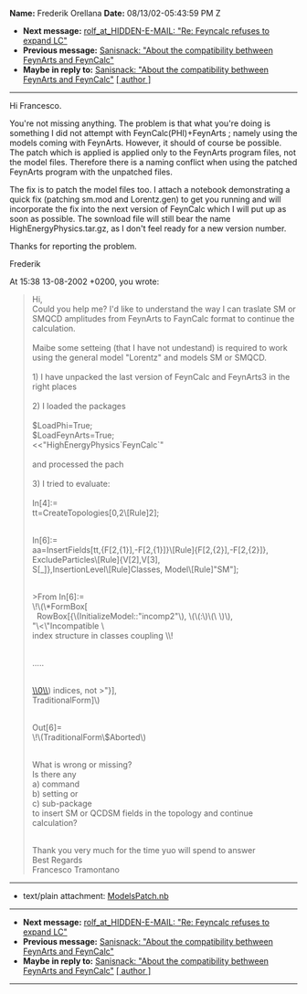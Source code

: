 **Name:** Frederik Orellana
**Date:** 08/13/02-05:43:59 PM Z

  - **Next message:** [rolf_at_HIDDEN-E-MAIL: "Re: Feyncalc refuses to expand
    LC"](0088.html)
  - **Previous message:** [Sanisnack: "About the compatibility bethween
    FeynArts and FeynCalc"](0086.html)
  - **Maybe in reply to:** [Sanisnack: "About the compatibility bethween
    FeynArts and FeynCalc"](0086.html)
    [[ author ]](author.html#87)

-----

Hi Francesco.  
  
You're not missing anything. The problem is that what you're doing is
something I did not attempt with FeynCalc(PHI)+FeynArts ; namely using
the models coming with FeynArts. However, it should of course be
possible. The patch which is applied is applied only to the FeynArts
program files, not the model files. Therefore there is a naming conflict
when using the patched FeynArts program with the unpatched files.  
  
The fix is to patch the model files too. I attach a notebook
demonstrating a quick fix (patching sm.mod and Lorentz.gen) to get you
running and will incorporate the fix into the next version of FeynCalc
which I will put up as soon as possible. The sownload file will still
bear the name HighEnergyPhysics.tar.gz, as I don't feel ready for a new
version number.  
  
Thanks for reporting the problem.  
  
Frederik  
  
At 15:38 13-08-2002 +0200, you wrote:  

> Hi,  
> Could you help me? I'd like to understand the way I can traslate SM or
> SMQCD amplitudes from FeynArts to FaynCalc format to continue the
> calculation.  
>    
> Maibe some setteing (that I have not undestand) is required to work
> using the general model "Lorentz" and models SM or SMQCD.  
>    
> 1\) I have unpacked the last version of FeynCalc and FeynArts3 in the
> right places  
>    
> 2\) I loaded the packages  
>    
> $LoadPhi=True;  
> $LoadFeynArts=True;  
> \<\<"HighEnergyPhysics\`FeynCalc\`"  
>    
> and processed the pach  
>    
> 3\) I tried to evaluate:  
>    
> In[4]:=  
> tt=CreateTopologies[0,2\\[Rule]2];  
>    
>   
> In[6]:=  
> aa=InsertFields[tt,{F[2,{1}],-F[2,{1}]}\\[Rule]{F[2,{2}],-F[2,{2}]},  
> ExcludeParticles\\[Rule]{V[2],V[3],  
> S[\_]},InsertionLevel\\[Rule]Classes,
> Model\\[Rule]"SM"];  
>    
>   
> \>From In[6]:=  
> \\\!\\(\\\*FormBox[  
>   RowBox[{\\(InitializeModel::"incomp2"\\), \\(\\(:\\)\\(\\
> \\)\\),  
> "\\\<\\"Incompatible \\  
> index structure in classes coupling \\\\\!  
>    
>   
> .....  
>    
>   
> [\\\\0\\\\](file://\\\\0\\\\)) indices, not \>"}],  
> TraditionalForm]\\)  
>    
>   
> Out[6]=  
> \\\!\\(TraditionalForm\\$Aborted\\)  
>    
>   
> What is wrong or missing?  
> Is there any  
> a) command  
> b) setting or  
> c) sub-package  
> to insert SM or QCDSM fields in the topology and continue
> calculation?  
>    
>   
> Thank you very much for the time yuo will spend to answer  
> Best Regards  
> Francesco Tramontano

-----

  - text/plain attachment: [ModelsPatch.nb](att-0087/01-ModelsPatch.nb)

-----

  - **Next message:** [rolf_at_HIDDEN-E-MAIL: "Re: Feyncalc refuses to expand
    LC"](0088.html)
  - **Previous message:** [Sanisnack: "About the compatibility bethween
    FeynArts and FeynCalc"](0086.html)
  - **Maybe in reply to:** [Sanisnack: "About the compatibility bethween
    FeynArts and FeynCalc"](0086.html)
    [[ author ]](author.html#87)

-----

